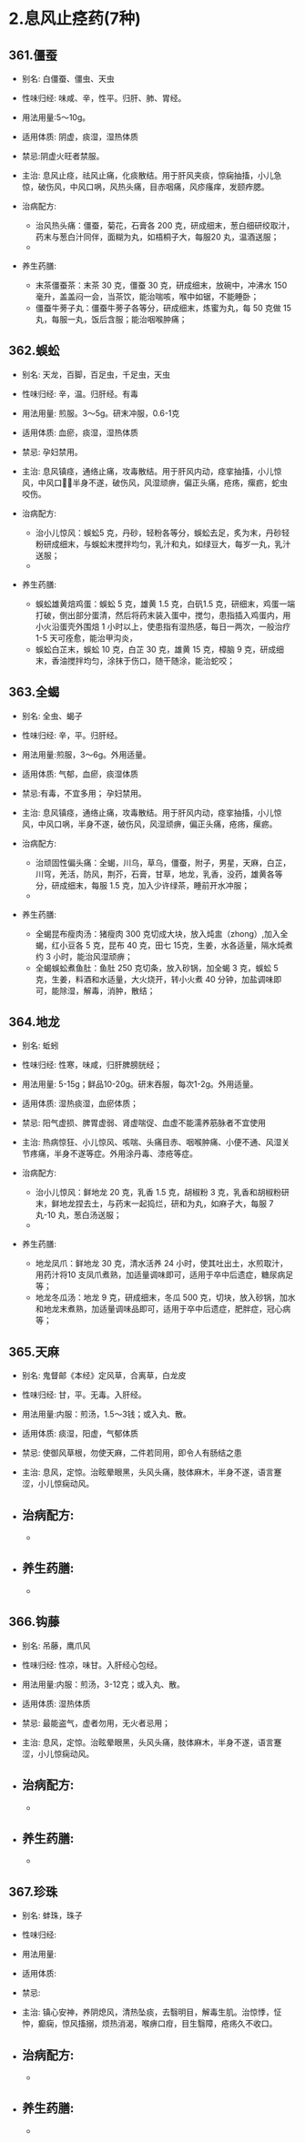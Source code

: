 # 2.息风止痉药(7种)


## 361.僵蚕

- 别名: 白僵蚕、僵虫、天虫
- 性味归经: 味咸、辛，性平。归肝、肺、胃经。
- 用法用量:5～10g。
- 适用体质: 阴虚，痰湿，湿热体质
- 禁忌:阴虚火旺者禁服。 

- 主治: 息风止痉，祛风止痛，化痰散结。用于肝风夹痰，惊痫抽搐，小儿急惊，破伤风，中风口㖞，风热头痛，目赤咽痛，风疹瘙痒，发颐痄腮。
- 治病配方: 
  - 治风热头痛：僵蚕，菊花，石膏各 200 克，研成细末，葱白细研绞取汁，药末与葱白汁同伴，面糊为丸，如梧桐子大，每服20 丸，温酒送服；
  - 
  
- 养生药膳: 
  - 末茶僵蚕茶：末茶 30 克，僵蚕 30 克，研成细末，放碗中，冲沸水 150 毫升，盖盖闷一会，当茶饮，能治喘咳，喉中如锯，不能睡卧；
  - 僵蚕牛蒡子丸：僵蚕牛蒡子各等分，研成细末，炼蜜为丸，每 50 克做 15 丸，每服一丸，饭后含服；能治咽喉肿痛；


## 362.蜈蚣

- 别名: 天龙，百脚，百足虫，千足虫，天虫
- 性味归经: 辛，温。归肝经。有毒
- 用法用量:  煎服。3～5g。研末冲服，0.6-1克
- 适用体质: 血瘀，痰湿，湿热体质
- 禁忌: 孕妇禁用。

- 主治: 息风镇痉，通络止痛，攻毒散结。用于肝风内动，痉挛抽搐，小儿惊风，中风口，半身不遂，破伤风，风湿顽痹，偏正头痛，疮疡，瘰疬，蛇虫咬伤。
- 治病配方: 
  - 治小儿惊风：蜈蚣5 克，丹砂，轻粉各等分，蜈蚣去足，炙为末，丹砂轻粉研成细末，与蜈蚣末搅拌均匀，乳汁和丸，如绿豆大，每岁一丸，乳汁送服；
  - 
  
- 养生药膳: 
  - 蜈蚣雄黄焙鸡蛋：蜈蚣 5 克，雄黄 1.5 克，白矾1.5 克，研细末，鸡蛋一端打破，倒出部分蛋清，然后将药末装入蛋中，搅匀，患指插入鸡蛋内，用小火沿蛋壳外围焙 1 小时以上，使患指有湿热感，每日一两次，一般治疗 1-5 天可痊愈，能治甲沟炎，
  - 蜈蚣白芷末，蜈蚣 10 克，白芷 30 克，雄黄 15 克，樟脑 9 克，研成细末，香油搅拌均匀，涂抹于伤口，随干随涂，能治蛇咬；



## 363.全蝎

- 别名: 全虫、蝎子
- 性味归经: 辛，平。归肝经。
- 用法用量:煎服，3～6g。外用适量。
- 适用体质: 气郁，血瘀，痰湿体质
- 禁忌:有毒，不宜多用； 孕妇禁用。

- 主治: 息风镇痉，通络止痛，攻毒散结。用于肝风内动，痉挛抽搐，小儿惊风，中风口㖞，半身不遂，破伤风，风湿顽痹，偏正头痛，疮疡，瘰疬。
- 治病配方: 
  - 治顽固性偏头痛：全蝎，川乌，草乌，僵蚕，附子，男星，天麻，白芷，川穹，羌活，防风，荆芥，石膏，甘草，地龙，乳香，没药，雄黄各等分，研成细末，每服 1.5 克，加入少许绿茶，睡前开水冲服；
  - 
  
- 养生药膳: 
  - 全蝎昆布瘦肉汤：猪瘦肉 300 克切成大块，放入炖盅（zhong）,加入全蝎，红小豆各 5 克，昆布 40 克，田七 15克，生姜，水各适量，隔水炖煮约 3 小时，能治风湿顽痹；
  - 全蝎蜈蚣煮鱼肚：鱼肚 250 克切条，放入砂锅，加全蝎 3 克，蜈蚣 5 克，生姜，料酒和水适量，大火烧开，转小火煮 40 分钟，加盐调味即可，能除湿，解毒，消肿，散结；


## 364.地龙

- 别名: 蚯蚓
- 性味归经: 性寒，味咸，归肝脾膀胱经；
- 用法用量: 5-15g；鲜品10-20g。研末吞服，每次1-2g。外用适量。
- 适用体质: 湿热痰湿，血瘀体质；
- 禁忌: 阳气虚损、脾胃虚弱、肾虚喘促、血虚不能濡养筋脉者不宜使用

- 主治: 热病惊狂、小儿惊风、咳喘、头痛目赤、咽喉肿痛、小便不通、风湿关节疼痛，半身不遂等症。外用涂丹毒、漆疮等症。
- 治病配方: 
  - 治小儿惊风：鲜地龙 20 克，乳香 1.5 克，胡椒粉 3 克，乳香和胡椒粉研末，鲜地龙捏去土，与药末一起捣烂，研和为丸，如麻子大，每服 7 丸-10 丸，葱白汤送服；
  - 
  
- 养生药膳: 
  - 地龙凤爪：鲜地龙 30 克，清水活养 24 小时，使其吐出土，水煎取汁，用药汁将10 支凤爪煮熟，加适量调味即可，适用于卒中后遗症，糖尿病足等；
  - 地龙冬瓜汤：地龙 9 克，研成细末，冬瓜 500 克，切块，放入砂锅，加水和地龙末煮熟，加适量调味品即可，适用于卒中后遗症，肥胖症，冠心病等；


## 365.天麻

- 别名: 鬼督邮《本经》定风草，合离草，白龙皮
- 性味归经: 甘，平。无毒。入肝经。
- 用法用量:内服：煎汤，1.5～3钱；或入丸、散。
- 适用体质: 痰湿，阳虚，气郁体质
- 禁忌: 使御风草根，勿使天麻，二件若同用，即令人有肠结之患

- 主治: 息风，定惊。治眩晕眼黑，头风头痛，肢体麻木，半身不遂，语言蹇涩，小儿惊痫动风。
- 治病配方: 
  - 
  - 
  
- 养生药膳: 
  - 
  - 

## 366.钩藤

- 别名: 吊藤，鹰爪风
- 性味归经: 性凉，味甘。入肝经心包经。
- 用法用量:内服：煎汤，3-12克；或入丸、散。
- 适用体质: 湿热体质
- 禁忌: 最能盗气，虚者勿用，无火者忌用；

- 主治: 息风，定惊。治眩晕眼黑，头风头痛，肢体麻木，半身不遂，语言蹇涩，小儿惊痫动风。
- 治病配方: 
  - 
  - 
  
- 养生药膳: 
  - 
  - 


## 367.珍珠

- 别名: 蚌珠，珠子
- 性味归经: 
- 用法用量:
- 适用体质: 
- 禁忌: 

- 主治: 镇心安神，养阴熄风，清热坠痰，去翳明目，解毒生肌。治惊悸，怔忡，癫痫，惊风搐搦，烦热消渴，喉痹口疳，目生翳障，疮疡久不收口。
- 治病配方: 
  - 
  - 
  
- 养生药膳: 
  - 
  - 








